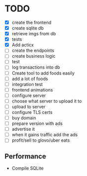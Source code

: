 # TODO
- [x] create the frontend
- [x] create sqlite db
- [x] retrieve imgs from db
- [x] tests
- [x] Add acticx
- [ ] create the endpoints
- [ ] create business logic
- [ ] test
- [ ] log transactions into db
- [ ] Create tool to add foods easily
- [ ] add a lot of foods
- [ ] integration test
- [ ] frontend animations
- [ ] configure server
- [ ] choose what server to upload it to
- [ ] upload to server
- [ ] configure TLS certs
- [ ] buy domain
- [ ] prepare version with ads
- [ ] advertise it
- [ ] when it gains traffic add the ads
- [ ] profit/sell to glovo/uber eats

## Performance
- Compile SQLite